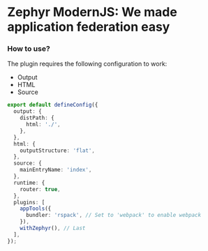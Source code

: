 # Zephyr ModernJS: We made application federation easy

### How to use?

The plugin requires the following configuration to work:

- Output
- HTML
- Source

```ts
export default defineConfig({
  output: {
    distPath: {
      html: './',
    },
  },
  html: {
    outputStructure: 'flat',
  },
  source: {
    mainEntryName: 'index',
  },
  runtime: {
    router: true,
  },
  plugins: [
    appTools({
      bundler: 'rspack', // Set to 'webpack' to enable webpack
    }),
    withZephyr(), // Last
  ],
});
```
